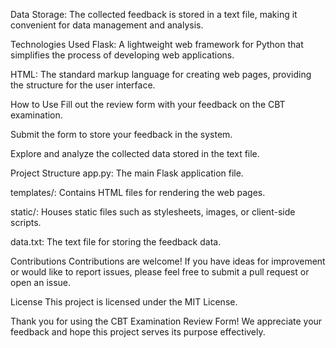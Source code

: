 Data Storage: The collected feedback is stored in a text file, making it convenient for data management and analysis.

Technologies Used Flask: A lightweight web framework for Python that simplifies the process of developing web applications.

HTML: The standard markup language for creating web pages, providing the structure for the user interface.

How to Use Fill out the review form with your feedback on the CBT examination.

Submit the form to store your feedback in the system.

Explore and analyze the collected data stored in the text file.

Project Structure app.py: The main Flask application file.

templates/: Contains HTML files for rendering the web pages.

static/: Houses static files such as stylesheets, images, or client-side scripts.

data.txt: The text file for storing the feedback data.

Contributions Contributions are welcome! If you have ideas for improvement or would like to report issues, please feel free to submit a pull request or open an issue.

License This project is licensed under the MIT License.

Thank you for using the CBT Examination Review Form! We appreciate your feedback and hope this project serves its purpose effectively.
